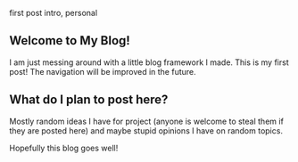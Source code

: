 first post
intro, personal

## Welcome to My Blog!
I am just messing around with a little blog framework I made. This is my first post! The navigation will be improved in the future.

## What do I plan to post here?
Mostly random ideas I have for project (anyone is welcome to steal them if they are posted here) and maybe stupid opinions I have on random topics.

Hopefully this blog goes well!
